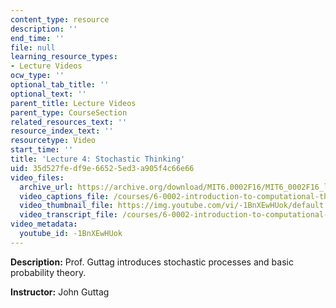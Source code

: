 ```yaml
---
content_type: resource
description: ''
end_time: ''
file: null
learning_resource_types:
- Lecture Videos
ocw_type: ''
optional_tab_title: ''
optional_text: ''
parent_title: Lecture Videos
parent_type: CourseSection
related_resources_text: ''
resource_index_text: ''
resourcetype: Video
start_time: ''
title: 'Lecture 4: Stochastic Thinking'
uid: 35d527fe-df9e-6652-5ed3-a905f4c66e66
video_files:
  archive_url: https://archive.org/download/MIT6.0002F16/MIT6_0002F16_lec04_300k.mp4
  video_captions_file: /courses/6-0002-introduction-to-computational-thinking-and-data-science-fall-2016/8f30fbded7a45916bec11a59017feacf_-1BnXEwHUok.vtt
  video_thumbnail_file: https://img.youtube.com/vi/-1BnXEwHUok/default.jpg
  video_transcript_file: /courses/6-0002-introduction-to-computational-thinking-and-data-science-fall-2016/7adcba0777b9ae0161a8631ecf6d9060_-1BnXEwHUok.pdf
video_metadata:
  youtube_id: -1BnXEwHUok
---
```


**Description:** Prof. Guttag introduces stochastic processes and basic probability theory.

**Instructor:** John Guttag



